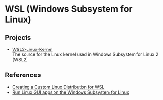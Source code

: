 # WSL (Windows Subsystem for Linux)

## Projects

- [WSL2-Linux-Kernel](https://github.com/microsoft/WSL2-Linux-Kernel/tree/master)
  <br/>The source for the Linux kernel used in Windows Subsystem for Linux 2 (WSL2)

## References

- [Creating a Custom Linux Distribution for WSL](https://learn.microsoft.com/en-us/windows/wsl/build-custom-distro)
- [Run Linux GUI apps on the Windows Subsystem for Linux](https://learn.microsoft.com/en-us/windows/wsl/tutorials/gui-apps)